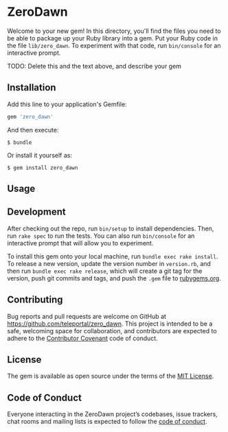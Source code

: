 # ZeroDawn

Welcome to your new gem! In this directory, you'll find the files you need to be able to package up your Ruby library into a gem. Put your Ruby code in the file `lib/zero_dawn`. To experiment with that code, run `bin/console` for an interactive prompt.

TODO: Delete this and the text above, and describe your gem

## Installation

Add this line to your application's Gemfile:

```ruby
gem 'zero_dawn'
```

And then execute:

    $ bundle

Or install it yourself as:

    $ gem install zero_dawn

## Usage



## Development

After checking out the repo, run `bin/setup` to install dependencies. Then, run `rake spec` to run the tests. You can also run `bin/console` for an interactive prompt that will allow you to experiment.

To install this gem onto your local machine, run `bundle exec rake install`. To release a new version, update the version number in `version.rb`, and then run `bundle exec rake release`, which will create a git tag for the version, push git commits and tags, and push the `.gem` file to [rubygems.org](https://rubygems.org).

## Contributing

Bug reports and pull requests are welcome on GitHub at https://github.com/teleportal/zero_dawn. This project is intended to be a safe, welcoming space for collaboration, and contributors are expected to adhere to the [Contributor Covenant](http://contributor-covenant.org) code of conduct.

## License

The gem is available as open source under the terms of the [MIT License](https://opensource.org/licenses/MIT).

## Code of Conduct

Everyone interacting in the ZeroDawn project’s codebases, issue trackers, chat rooms and mailing lists is expected to follow the [code of conduct](https://github.com/[USERNAME]/zero_dawn/blob/master/CODE_OF_CONDUCT.md).
